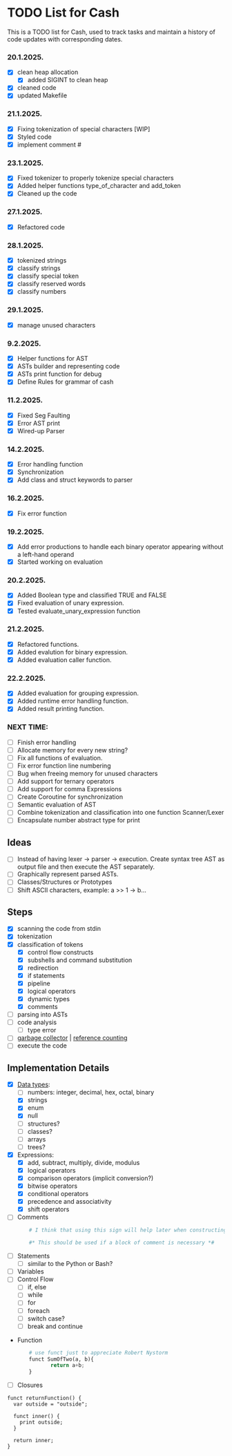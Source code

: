 # TODO List for Cash

This is a TODO list for Cash, used to track tasks and maintain a history of code updates with corresponding dates.

### 20.1.2025.

- [x] clean heap allocation
  - [x] added SIGINT to clean heap
- [x] cleaned code
- [x] updated Makefile  

### 21.1.2025.
- [x] Fixing tokenization of special characters [WIP]
- [x] Styled code
- [x] implement comment #

### 23.1.2025.
- [x] Fixed tokenizer to properly tokenize special characters
- [x] Added helper functions type_of_character and add_token
- [x] Cleaned up the code

### 27.1.2025.
- [x] Refactored code

### 28.1.2025.
- [x] tokenized strings
- [x] classify strings
- [x] classify special token
- [x] classify reserved words
- [x] classify numbers

### 29.1.2025.
- [x] manage unused characters

### 9.2.2025.
- [x] Helper functions for AST
- [x] ASTs builder and representing code
- [x] ASTs print function for debug
- [x] Define Rules for grammar of cash

### 11.2.2025.
- [x] Fixed Seg Faulting
- [x] Error AST print
- [x] Wired-up Parser

### 14.2.2025.
- [x] Error handling function
- [x] Synchronization 
- [x] Add class and struct keywords to parser

### 16.2.2025.
- [x] Fix error function

### 19.2.2025.
- [x] Add error productions to handle each binary operator appearing without a left-hand operand
- [x] Started working on evaluation

### 20.2.2025.
- [x] Added Boolean type and classified TRUE and FALSE
- [x] Fixed evaluation of unary expression.
- [x] Tested evaluate_unary_expression function

### 21.2.2025.
- [x] Refactored functions.
- [x] Added evalution for binary expression.
- [x] Added evaluation caller function.

### 22.2.2025.
- [x] Added evaluation for grouping expression.
- [x] Added runtime error handling function.
- [x] Added result printing function.
 
### NEXT TIME:
- [ ] Finish error handling
- [ ] Allocate memory for every new string?
- [ ] Fix all functions of evaluation.
- [ ] Fix error function line numbering
- [ ] Bug when freeing memory for unused characters
- [ ] Add support for ternary operators
- [ ] Add support for comma Expressions
- [ ] Create Coroutine for synchronization
- [ ] Semantic evaluation of AST
- [ ] Combine tokenization and classification into one function Scanner/Lexer
- [ ] Encapsulate number abstract type for print

## Ideas
- [ ] Instead of having lexer -> parser -> execution. 
Create syntax tree AST as output file and then execute the AST separately. 
- [ ] Graphically represent parsed ASTs.
- [ ] Classes/Structures or Prototypes
- [ ] Shift ASCII characters, example: a >> 1 -> b... 
## Steps

- [x] scanning the code from stdin
- [x] tokenization
- [x] classification of tokens
  - [x] control flow constructs
  - [x] subshells and command substitution
  - [x] redirection
  - [x] if statements
  - [x] pipeline
  - [x] logical operators
  - [x] dynamic types
  - [x] comments
- [ ] parsing into ASTs
- [ ] code analysis
  - [ ] type error
- [ ] [garbage collector](https://courses.cs.washington.edu/courses/cse590p/05au/p50-bacon.pdf) | 
     [reference counting](https://ps.uci.edu/~cyu/p231C/LectureNotes/lecture13:referenceCounting/lecture13.pdf)
- [ ] execute the code

## Implementation Details
- [x] [Data types](https://en.wikipedia.org/wiki/Data_type):
  - [ ] numbers: integer, decimal, hex, octal, binary
  - [x] strings
  - [x] enum
  - [x] null
  - [ ] structures?
  - [ ] classes?
  - [ ] arrays
  - [ ] trees?

- [x] Expressions:
  - [x] add, subtract, multiply, divide, modulus
  - [x] logical operators
  - [x] comparison operators (implicit conversion?)
  - [x] bitwise operators
  - [x] conditional operators
  - [x] precedence and associativity 
  - [x] shift operators

- [ ] Comments 
```python
       # I think that using this sign will help later when constructing path

       #* This should be used if a block of comment is necessary *#
```

- [ ] Statements
  - [ ] similar to the Python or Bash?
- [ ] Variables
- [ ] Control Flow
  - [ ] if, else
  - [ ] while
  - [ ] for
  - [ ] foreach
  - [ ] switch case?
  - [ ] break and continue

- Function
```python
       # use funct just to appreciate Robert Nystorm 
       funct SumOfTwo(a, b){ 
              return a+b;
       }
```
- [ ] Closures
```
funct returnFunction() {
  var outside = "outside";

  funct inner() {
    print outside;
  }

  return inner;
}
```
